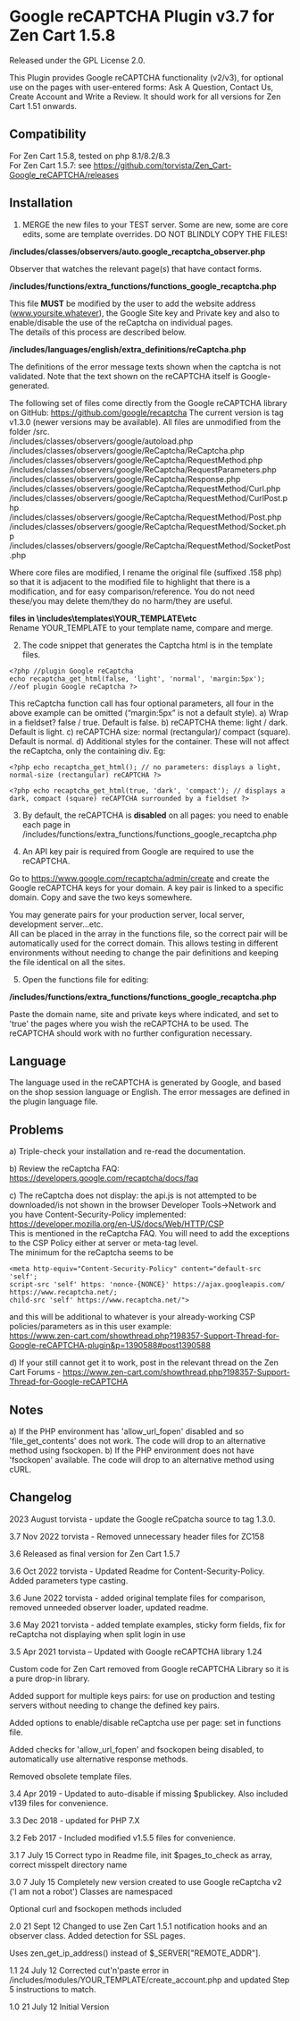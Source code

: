 # Google reCAPTCHA Plugin v3.7 for Zen Cart 1.5.8

Released under the GPL License 2.0.

This Plugin provides Google reCAPTCHA functionality (v2/v3), for optional use on the pages with user-entered forms: Ask A Question, Contact Us, Create Account and Write a Review. It should work for all versions for Zen Cart 1.51 onwards.

## Compatibility
For Zen Cart 1.5.8, tested on php 8.1/8.2/8.3  
For Zen Cart 1.5.7: see https://github.com/torvista/Zen_Cart-Google_reCAPTCHA/releases

## Installation

1. MERGE the new files to your TEST server. Some are new, some are core edits, some are template overrides. DO NOT BLINDLY COPY THE FILES!

**/includes/classes/observers/auto.google_recaptcha_observer.php**

Observer that watches the relevant page(s) that have contact forms.

**/includes/functions/extra_functions/functions_google_recaptcha.php**

This file **MUST** be modified by the user to add the website address (www.yoursite.whatever),  the Google Site key and Private key and also to enable/disable the use of the reCaptcha on individual pages.  
The details of this process are described below.

**/includes/languages/english/extra_definitions/reCaptcha.php**

The definitions of the error message texts shown when the captcha is not validated. Note that the text shown on the reCAPTCHA itself is Google-generated.

The following set of files come directly from the Google reCAPTCHA library on GitHub: https://github.com/google/recaptcha
The current version is tag v1.3.0 (newer versions may be available).
All files are unmodified from the folder /src.  
/includes/classes/observers/google/autoload.php  
/includes/classes/observers/google/ReCaptcha/ReCaptcha.php  
/includes/classes/observers/google/ReCaptcha/RequestMethod.php  
/includes/classes/observers/google/ReCaptcha/RequestParameters.php  
/includes/classes/observers/google/ReCaptcha/Response.php  
/includes/classes/observers/google/ReCaptcha/RequestMethod/Curl.php  
/includes/classes/observers/google/ReCaptcha/RequestMethod/CurlPost.php    
/includes/classes/observers/google/ReCaptcha/RequestMethod/Post.php  
/includes/classes/observers/google/ReCaptcha/RequestMethod/Socket.php  
/includes/classes/observers/google/ReCaptcha/RequestMethod/SocketPost.php

Where core files are modified, I rename the original file (suffixed .158 php) so that it is adjacent to the modified file to highlight that there is a modification, and for easy comparison/reference.
You do not need these/you may delete them/they do no harm/they are useful.

**files in \includes\templates\YOUR_TEMPLATE\etc**  
Rename YOUR_TEMPLATE to your template name, compare and merge.

2. The code snippet that generates the Captcha html is in the template files.
````
<?php //plugin Google reCaptcha
echo recaptcha_get_html(false, 'light', 'normal', 'margin:5px');
//eof plugin Google reCaptcha ?>
````
This reCaptcha function call has four optional parameters, all four in the above example can be omitted (“margin:5px” is not a default style).
a)	Wrap in a fieldset? false / true. Default is false.
b)	reCAPTCHA theme: light / dark. Default is light.
c)	reCAPTCHA size: normal (rectangular)/ compact (square). Default is normal.
d)	Additional styles for the container. These will not affect the reCaptcha, only the containing div.
Eg:
````
<?php echo recaptcha_get_html(); // no parameters: displays a light, normal-size (rectangular) reCAPTCHA ?>
````
````
<?php echo recaptcha_get_html(true, 'dark', 'compact'); // displays a dark, compact (square) reCAPTCHA surrounded by a fieldset ?>
````

3. By default, the reCAPTCHA is **disabled** on all pages: you need to enable each page in
/includes/functions/extra_functions/functions_google_recaptcha.php


4. An API key pair is required from Google are required to use the reCAPTCHA.

Go to
https://www.google.com/recaptcha/admin/create 
and create the Google reCAPTCHA keys for your domain. A key pair is linked to a specific domain.  Copy and save the two keys somewhere.

You may generate pairs for your production server, local server, development server…etc.  
All can be placed in the array in the functions file, so the correct pair will be automatically used for the correct domain. This allows testing in different environments without needing to change the pair definitions and keeping the file identical on all the sites.

5. Open the functions file for editing: 

**/includes/functions/extra_functions/functions_google_recaptcha.php** 

Paste the domain name, site and private keys where indicated, and set to 'true' the pages where you wish the reCAPTCHA to be used.
 The reCAPTCHA should work with no further configuration necessary.

## Language
The language used in the reCAPTCHA is generated by Google, and based on the shop session language or English.
The error messages are defined in the plugin language file.

## Problems
a) Triple-check your installation and re-read the documentation.

b) Review the reCaptcha FAQ:  
https://developers.google.com/recaptcha/docs/faq

c) The reCaptcha does not display: the api.js is not attempted to be downloaded/is not shown in the browser Developer Tools->Network and you have Content-Security-Policy implemented:  
https://developer.mozilla.org/en-US/docs/Web/HTTP/CSP   
This is mentioned in the reCaptcha FAQ.
You will need to add the exceptions to the CSP Policy either at server or meta-tag level.  
The minimum for the reCaptcha seems to be
````
<meta http-equiv="Content-Security-Policy" content="default-src 'self';
script-src 'self' https: 'nonce-{NONCE}' https://ajax.googleapis.com/ https://www.recaptcha.net/;
child-src 'self' https://www.recaptcha.net/">
````
and this will  be additional to whatever is your already-working CSP policies/parameters as in this user example:  
https://www.zen-cart.com/showthread.php?198357-Support-Thread-for-Google-reCAPTCHA-plugin&p=1390588#post1390588

d) If your still cannot get it to work, post in the relevant thread on the Zen Cart Forums - https://www.zen-cart.com/showthread.php?198357-Support-Thread-for-Google-reCAPTCHA 

## Notes
a)	If the PHP environment has 'allow_url_fopen' disabled and so 'file_get_contents' does not work. The code will drop to an alternative method using fsockopen.
b)	If the PHP environment does not have 'fsockopen' available. The code will drop to an alternative method using cURL.

## Changelog
2023 August torvista - update the Google reCpatcha source to tag 1.3.0.

3.7 Nov 2022 torvista - Removed unnecessary header files for ZC158

3.6 Released as final version for Zen Cart 1.5.7

3.6 Oct 2022 torvista - Updated Readme for Content-Security-Policy. Added parameters type casting.

3.6 June 2022 torvista - added original template files for comparison, removed unneeded observer loader, updated readme.

3.6 May 2021 torvista - added template examples, sticky form fields, fix for reCaptcha not displaying when split login in use

3.5 Apr 2021 torvista – Updated with Google reCAPTCHA library 1.24

Custom code for Zen Cart removed from Google reCAPTCHA Library so it is a pure drop-in library.

Added support for multiple keys pairs: for use on production and testing servers without needing to change the defined key pairs.

Added options to enable/disable reCaptcha use per page: set in functions file.

Added checks for 'allow_url_fopen' and fsockopen being disabled, to automatically use alternative response methods.

Removed obsolete template files.

3.4 Apr 2019 - Updated to auto-disable if missing $publickey. Also included v139 files for convenience.

3.3 Dec 2018 - updated for PHP 7.X

3.2 Feb 2017 - Included modified v1.5.5 files for convenience.

3.1 7 July 15	Correct typo in Readme file, init $pages_to_check as array, correct misspelt directory name

3.0 7 July 15	Completely new version created to use Google reCaptcha v2 ('I am not a robot')
Classes are namespaced

Optional curl and fsockopen methods included

2.0	21 Sept 12	Changed to use Zen Cart 1.5.1 notification hooks and an observer class. 
Added detection for SSL pages.

Uses zen_get_ip_address() instead of $_SERVER["REMOTE_ADDR"]. 

1.1	24 July 12	Corrected cut'n'paste error in /includes/modules/YOUR_TEMPLATE/create_account.php and updated Step 5 instructions to match.

1.0	21 July 12	Initial Version
